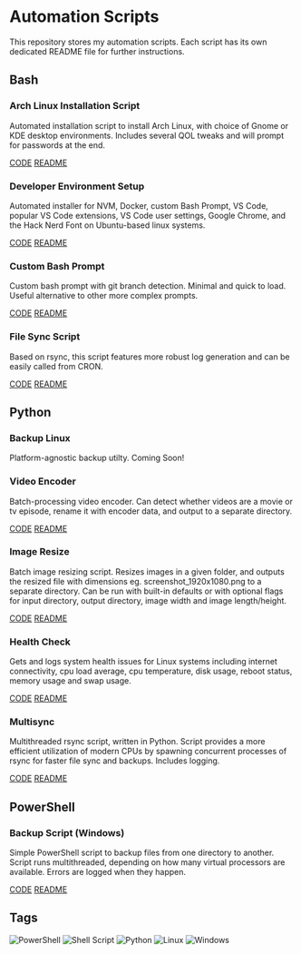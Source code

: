 # Automation Scripts

This repository stores my automation scripts. Each script has its own dedicated README file for further instructions.

## Bash

### Arch Linux Installation Script

Automated installation script to install Arch Linux, with choice of Gnome or KDE desktop environments. Includes several QOL tweaks and will prompt for passwords at the end.

[CODE](https://raw.githubusercontent.com/merogersdev/automation/main/bash/arch_install/arch_install.sh)
[README](https://github.com/merogersdev/automation/blob/main/bash/arch_install/README.md)

### Developer Environment Setup

Automated installer for NVM, Docker, custom Bash Prompt, VS Code, popular VS Code extensions, VS Code user settings, Google Chrome, and the Hack Nerd Font on Ubuntu-based linux systems.

[CODE](https://raw.githubusercontent.com/merogersdev/automation/main/bash/dev_setup/dev_setup.sh)
[README](https://github.com/merogersdev/automation/blob/main/bash/dev_setup/dev_setup.md)

### Custom Bash Prompt

Custom bash prompt with git branch detection. Minimal and quick to load. Useful alternative to other more complex prompts.

[CODE](https://raw.githubusercontent.com/merogersdev/automation/main/bash/prompt/prompt.sh)
[README](https://github.com/merogersdev/automation/blob/main/bash/prompt/prompt.md)

### File Sync Script

Based on rsync, this script features more robust log generation and can be easily called from CRON.

[CODE](https://raw.githubusercontent.com/merogersdev/automation/main/bash/sync/sync.sh)
[README](https://github.com/merogersdev/automation/blob/main/bash/sync/sync.md)

## Python

### Backup Linux

Platform-agnostic backup utilty. Coming Soon!

### Video Encoder

Batch-processing video encoder. Can detect whether videos are a movie or tv episode, rename it with encoder data, and output to a separate directory.

[CODE](https://raw.githubusercontent.com/merogersdev/automation/main/python/encoder/encoder.py)
[README](https://github.com/merogersdev/automation/blob/main/python/encoder/README.md)

### Image Resize

Batch image resizing script. Resizes images in a given folder, and outputs the resized file with dimensions eg. screenshot_1920x1080.png to a separate directory. Can be run with built-in defaults or with optional flags for input directory, output directory, image width and image length/height.

[CODE](https://raw.githubusercontent.com/merogersdev/automation/main/python/image/resize/image_resize.py)
[README](https://github.com/merogersdev/automation/blob/main/python/image/resize/README.md)

### Health Check

Gets and logs system health issues for Linux systems including internet connectivity, cpu load average, cpu temperature, disk usage, reboot status, memory usage and swap usage.

[CODE](https://raw.githubusercontent.com/merogersdev/automation/main/python/healthcheck/healthcheck.py)
[README](https://github.com/merogersdev/automation/blob/main/python/healthcheck/README.md)

### Multisync

Multithreaded rsync script, written in Python. Script provides a more efficient utilization of modern CPUs by spawning concurrent processes of rsync for faster file sync and backups. Includes logging.

[CODE](https://raw.githubusercontent.com/merogersdev/automation/main/python/multisync/multisync.py)
[README](https://github.com/merogersdev/automation/blob/main/python/multisync/README.md)

## PowerShell

### Backup Script (Windows)

Simple PowerShell script to backup files from one directory to another. Script runs multithreaded, depending on how many virtual processors are available. Errors are logged when they happen.

[CODE](https://raw.githubusercontent.com/merogersdev/automation/main/powershell/backup/backup.ps1)
[README](https://github.com/merogersdev/automation/blob/main/powershell/backup/README.md)

## Tags

![PowerShell](https://img.shields.io/badge/PowerShell-%235391FE.svg?style=for-the-badge&logo=powershell&logoColor=white)
![Shell Script](https://img.shields.io/badge/shell_script-%23121011.svg?style=for-the-badge&logo=gnu-bash&logoColor=white)
![Python](https://img.shields.io/badge/python-3670A0?style=for-the-badge&logo=python&logoColor=ffdd54)
![Linux](https://img.shields.io/badge/Linux-FCC624?style=for-the-badge&logo=linux&logoColor=black)
![Windows](https://img.shields.io/badge/Windows-0078D6?style=for-the-badge&logo=windows&logoColor=white)
